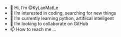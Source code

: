 - 👋 Hi, I’m @KyLanMatLe
- 👀 I’m interested in coding, searching for new things
- 🌱 I’m currently learning python, artifiical intelligent
- 💞️ I’m looking to collaborate on GitHub
- 📫 How to reach me ...

<!---
KyLanMatLe/KyLanMatLe is a ✨ special ✨ repository because its `README.md` (this file) appears on your GitHub profile.
You can click the Preview link to take a look at your changes.
--->
